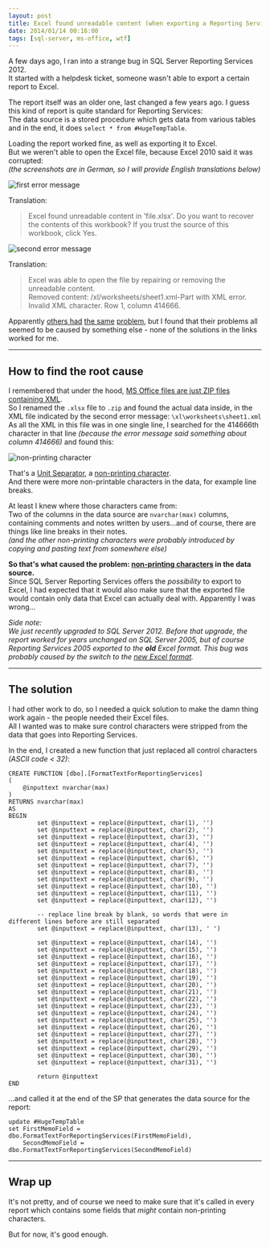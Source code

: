 ```yaml
---
layout: post
title: Excel found unreadable content (when exporting a Reporting Services report)
date: 2014/01/14 00:16:00
tags: [sql-server, ms-office, wtf]
---
```


A few days ago, I ran into a strange bug in SQL Server Reporting Services 2012.  
It started with a helpdesk ticket, someone wasn't able to export a certain report to Excel.

The report itself was an older one, last changed a few years ago.
I guess this kind of report is quite standard for Reporting Services:  
The data source is a stored procedure which gets data from various tables and in the end, it does `select * from #HugeTempTable`.

Loading the report worked fine, as well as exporting it to Excel.  
But we weren't able to open the Excel file, because Excel 2010 said it was corrupted:  
*(the screenshots are in German, so I will provide English translations below)*

![first error message](/img/reporting-services-excel01.png)

Translation:

> Excel found unreadable content in 'file.xlsx'. Do you want to recover the contents of this workbook? If you trust the source of this workbook, click Yes.

![second error message](/img/reporting-services-excel02.png)

Translation:

> Excel was able to open the file by repairing or removing the unreadable content.  
> Removed content: /xl/worksheets/sheet1.xml-Part with XML error. Invalid XML character. Row 1, column 414666.

Apparently [others had](http://www.sqlservercentral.com/Forums/Topic1478697-150-1.aspx#bm1480237) [the same](http://social.msdn.microsoft.com/Forums/sqlserver/en-US/5c4fc104-5d69-409d-9a6e-a6354922729a/exporting-ssrs-report-to-excel-2007-excel-found-unreadable-content-in-file-xlsx) [problem](http://sqlblog.com/blogs/jamie_thomson/archive/2010/01/22/excel-found-unreadable-content-when-exporting-a-reporting-services-report.aspx), but I found that their problems all seemed to be caused by something else - none of the solutions in the links worked for me.

---

## How to find the root cause

I remembered that under the hood, [MS Office files are just ZIP files containing XML](http://en.wikipedia.org/wiki/Office_Open_XML).  
So I renamed the `.xlsx` file to `.zip` and found the actual data inside, in the XML file indicated by the second error message: `\xl\worksheets\sheet1.xml`  
As all the XML in this file was in one single line, I searched for the 414666th character in that line *(because the error message said something about column 414666)* and found this:

![non-printing character](/img/reporting-services-excel03.png)

That's a [Unit Separator](http://en.wikipedia.org/wiki/Unit_separator), a [non-printing character](http://en.wikipedia.org/wiki/Control_character).  
And there were more non-printable characters in the data, for example line breaks.

At least I knew where those characters came from:  
Two of the columns in the data source are `nvarchar(max)` columns, containing comments and notes written by users...and of course, there are things like line breaks in their notes.  
*(and the other non-printing characters were probably introduced by copying and pasting text from somewhere else)*

**So that's what caused the problem: [non-printing characters](http://en.wikipedia.org/wiki/Control_character) in the data source.**  
Since SQL Server Reporting Services offers the *possibility* to export to Excel, I had expected that it would also make sure that the exported file would contain only data that Excel can actually deal with. Apparently I was wrong...

*Side note:  
We just recently upgraded to SQL Server 2012. Before that upgrade, the report worked for years unchanged on SQL Server 2005, but of course Reporting Services 2005 exported to the **old** Excel format. This bug was probably caused by the switch to the [new Excel format](http://en.wikipedia.org/wiki/Office_Open_XML).*

---

## The solution

I had other work to do, so I needed a quick solution to make the damn thing work again - the people needed their Excel files.  
All I wanted was to make sure control characters were stripped from the data that goes into Reporting Services.

In the end, I created a new function that just replaced all control characters *(ASCII code < 32)*:

    CREATE FUNCTION [dbo].[FormatTextForReportingServices]
    (
        @inputtext nvarchar(max) 
    )
    RETURNS nvarchar(max)
    AS
    BEGIN
            set @inputtext = replace(@inputtext, char(1), '')
            set @inputtext = replace(@inputtext, char(2), '')
            set @inputtext = replace(@inputtext, char(3), '')
            set @inputtext = replace(@inputtext, char(4), '')
            set @inputtext = replace(@inputtext, char(5), '')
            set @inputtext = replace(@inputtext, char(6), '')
            set @inputtext = replace(@inputtext, char(7), '')
            set @inputtext = replace(@inputtext, char(8), '')
            set @inputtext = replace(@inputtext, char(9), '')
            set @inputtext = replace(@inputtext, char(10), '')
            set @inputtext = replace(@inputtext, char(11), '')
            set @inputtext = replace(@inputtext, char(12), '')
            
            -- replace line break by blank, so words that were in different lines before are still separated
            set @inputtext = replace(@inputtext, char(13), ' ')

            set @inputtext = replace(@inputtext, char(14), '')
            set @inputtext = replace(@inputtext, char(15), '')
            set @inputtext = replace(@inputtext, char(16), '')
            set @inputtext = replace(@inputtext, char(17), '')
            set @inputtext = replace(@inputtext, char(18), '')
            set @inputtext = replace(@inputtext, char(19), '')
            set @inputtext = replace(@inputtext, char(20), '')
            set @inputtext = replace(@inputtext, char(21), '')
            set @inputtext = replace(@inputtext, char(22), '')
            set @inputtext = replace(@inputtext, char(23), '')
            set @inputtext = replace(@inputtext, char(24), '')
            set @inputtext = replace(@inputtext, char(25), '')
            set @inputtext = replace(@inputtext, char(26), '')
            set @inputtext = replace(@inputtext, char(27), '')
            set @inputtext = replace(@inputtext, char(28), '')
            set @inputtext = replace(@inputtext, char(29), '')
            set @inputtext = replace(@inputtext, char(30), '')
            set @inputtext = replace(@inputtext, char(31), '')
            
            return @inputtext       
    END

...and called it at the end of the SP that generates the data source for the report:

    update #HugeTempTable
    set FirstMemoField = dbo.FormatTextForReportingServices(FirstMemoField),
        SecondMemoField = dbo.FormatTextForReportingServices(SecondMemoField)

---

## Wrap up
        
It's not pretty, and of course we need to make sure that it's called in every report which contains some fields that *might* contain non-printing characters.

But for now, it's good enough.
